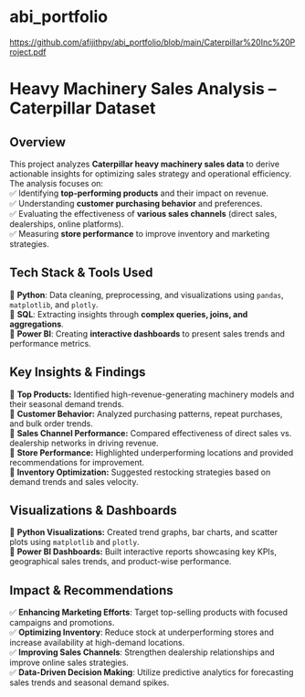 # abi_portfolio
https://github.com/afijithpv/abi_portfolio/blob/main/Caterpillar%20Inc%20Project.pdf


# **Heavy Machinery Sales Analysis – Caterpillar Dataset**  

## **Overview**  
This project analyzes **Caterpillar heavy machinery sales data** to derive actionable insights for optimizing sales strategy and operational efficiency. The analysis focuses on:  
✅ Identifying **top-performing products** and their impact on revenue.  
✅ Understanding **customer purchasing behavior** and preferences.  
✅ Evaluating the effectiveness of **various sales channels** (direct sales, dealerships, online platforms).  
✅ Measuring **store performance** to improve inventory and marketing strategies.  

## **Tech Stack & Tools Used**  
🔹 **Python**: Data cleaning, preprocessing, and visualizations using `pandas`, `matplotlib`, and `plotly`.  
🔹 **SQL**: Extracting insights through **complex queries, joins, and aggregations**.  
🔹 **Power BI**: Creating **interactive dashboards** to present sales trends and performance metrics.  

## **Key Insights & Findings**  
📌 **Top Products:** Identified high-revenue-generating machinery models and their seasonal demand trends.  
📌 **Customer Behavior:** Analyzed purchasing patterns, repeat purchases, and bulk order trends.  
📌 **Sales Channel Performance:** Compared effectiveness of direct sales vs. dealership networks in driving revenue.  
📌 **Store Performance:** Highlighted underperforming locations and provided recommendations for improvement.  
📌 **Inventory Optimization:** Suggested restocking strategies based on demand trends and sales velocity.  

## **Visualizations & Dashboards**  
🔹 **Python Visualizations:** Created trend graphs, bar charts, and scatter plots using `matplotlib` and `plotly`.  
🔹 **Power BI Dashboards:** Built interactive reports showcasing key KPIs, geographical sales trends, and product-wise performance.  

## **Impact & Recommendations**  
✅ **Enhancing Marketing Efforts**: Target top-selling products with focused campaigns and promotions.  
✅ **Optimizing Inventory**: Reduce stock at underperforming stores and increase availability at high-demand locations.  
✅ **Improving Sales Channels**: Strengthen dealership relationships and improve online sales strategies.  
✅ **Data-Driven Decision Making**: Utilize predictive analytics for forecasting sales trends and seasonal demand spikes.  


